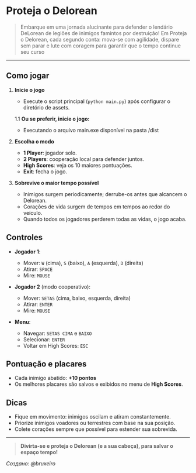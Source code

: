 # Proteja o Delorean

> Embarque em uma jornada alucinante para defender o lendário DeLorean de legiões de inimigos famintos por destruição! Em Proteja o Delorean, cada segundo conta: mova-se com agilidade, dispare sem parar e lute com coragem para garantir que o tempo continue seu curso

---

## Como jogar

1. **Inicie o jogo**

   * Execute o script principal (`python main.py`) após configurar o diretório de assets.
   
    1.1 **Ou se preferir, inicie o jogo:**

    * Executando o arquivo main.exe disponível na pasta /dist

2. **Escolha o modo**

   * **1 Player**: jogador solo.
   * **2 Players**: cooperação local para defender juntos.
   * **High Scores**: veja os 10 maiores pontuações.
   * **Exit**: fecha o jogo.
3. **Sobrevive o maior tempo possível**

   * Inimigos surgem periodicamente; derrube-os antes que alcancem o Delorean.
   * Corações de vida surgem de tempos em tempos ao redor do veículo.
   * Quando todos os jogadores perderem todas as vidas, o jogo acaba.

## Controles


* **Jogador 1**:

  * Mover: `W` (cima), `S` (baixo), `A` (esquerda), `D` (direita)
  * Atirar: `SPACE`
  * Mire: `MOUSE`

* **Jogador 2** (modo cooperativo):

  * Mover: `SETAS` (cima, baixo, esquerda, direita)
  * Atirar: `ENTER`
  * Mire: `MOUSE`

* **Menu**:

  * Navegar: `SETAS CIMA` e `BAIXO`
  * Selecionar: `ENTER`
  * Voltar em High Scores: `ESC`

## Pontuação e placares

* Cada inimigo abatido: **+10 pontos**
* Os melhores placares são salvos e exibidos no menu de **High Scores**.

## Dicas

* Fique em movimento: inimigos oscilam e atiram constantemente.
* Priorize inimigos voadores ou terrestres com base na sua posição.
* Colete corações sempre que possível para estender sua sobrevida.

---

> **Divirta-se e proteja o Delorean (e a sua cabeça), para salvar o espaço tempo!**

*Создано: @bruxeiro*